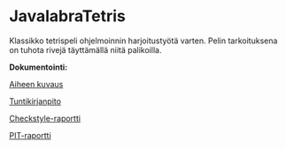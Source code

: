 # JavalabraTetris
Klassikko tetrispeli ohjelmoinnin harjoitustyötä varten. Pelin tarkoituksena on tuhota rivejä täyttämällä niitä palikoilla.

**Dokumentointi:**

[Aiheen kuvaus](dokumentointi/aiheenKuvausJaRakenne.md)

[Tuntikirjanpito](dokumentointi/tuntikirjanpito.md)

[Checkstyle-raportti](https://htmlpreview.github.io/?https://github.com/ziggysta/JavalabraTetris/blob/master/dokumentointi/Checkstyle/checkstyle.html)

[PIT-raportti](https://htmlpreview.github.io/?https://github.com/ziggysta/JavalabraTetris/blob/master/dokumentointi/pit/201604082329/index.html)
